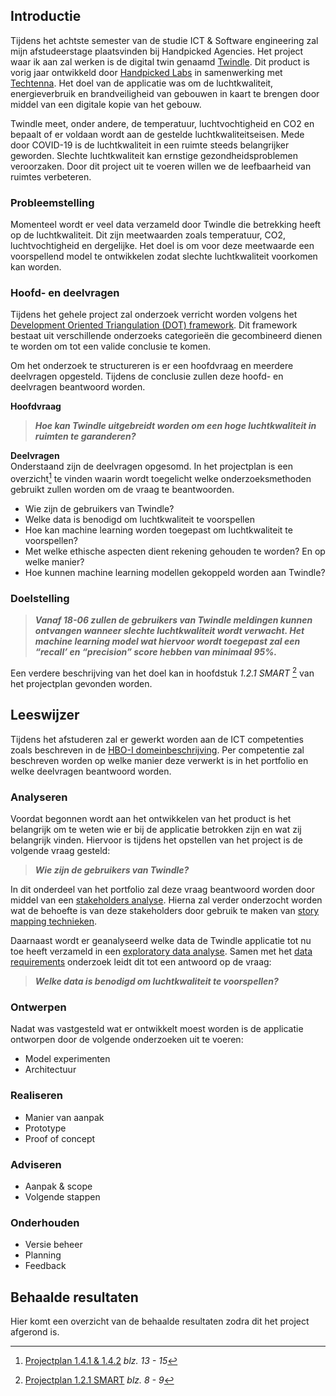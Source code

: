 ## Introductie

Tijdens het achtste semester van de studie ICT & Software engineering zal mijn afstudeerstage
plaatsvinden bij Handpicked Agencies. Het project waar ik aan zal werken is de digital twin
genaamd [Twindle](https://demo.twindle.io/). Dit product is vorig jaar ontwikkeld door [Handpicked Labs](https://labs.handpickedagencies.com/) in samenwerking
met [Techtenna](https://techtenna.com/). Het doel van de applicatie was om de luchtkwaliteit, energieverbruik en
brandveiligheid van gebouwen in kaart te brengen door middel van een digitale kopie van het
gebouw.

Twindle meet, onder andere, de temperatuur, luchtvochtigheid en CO2 en bepaalt of er voldaan
wordt aan de gestelde luchtkwaliteitseisen. Mede door COVID-19 is de luchtkwaliteit in een
ruimte steeds belangrijker geworden. Slechte luchtkwaliteit kan ernstige gezondheidsproblemen
veroorzaken. Door dit project uit te voeren willen we de leefbaarheid van ruimtes verbeteren.

### Probleemstelling

Momenteel wordt er veel data verzameld door Twindle die betrekking heeft op de luchtkwaliteit.
Dit zijn meetwaarden zoals temperatuur, CO2, luchtvochtigheid en dergelijke. Het doel is om
voor deze meetwaarde een voorspellend model te ontwikkelen zodat slechte luchtkwaliteit
voorkomen kan worden.

### Hoofd- en deelvragen

Tijdens het gehele project zal onderzoek verricht worden volgens het [Development Oriented Triangulation (DOT) framework](https://ictresearchmethods.nl/The_DOT_Framework). Dit framework bestaat uit verschillende onderzoeks categorieën die gecombineerd dienen te worden om tot een valide conclusie te komen.

Om het onderzoek te structureren is er een hoofdvraag en meerdere deelvragen opgesteld. Tijdens de conclusie zullen deze hoofd- en deelvragen beantwoord worden.

**Hoofdvraag** <br>
> **_Hoe kan Twindle uitgebreidt worden om een hoge luchtkwaliteit in ruimten te garanderen?_**

**Deelvragen** <br>
Onderstaand zijn de deelvragen opgesomd. In het projectplan is een overzicht[^1] te vinden waarin wordt toegelicht welke onderzoeksmethoden gebruikt zullen worden om de vraag te beantwoorden.

- Wie zijn de gebruikers van Twindle?
- Welke data is benodigd om luchtkwaliteit te voorspellen
- Hoe kan machine learning worden toegepast om luchtkwaliteit te voorspellen?
- Met welke ethische aspecten dient rekening gehouden te worden? En op welke manier?
- Hoe kunnen machine learning modellen gekoppeld worden aan Twindle?
  
### Doelstelling

> **_Vanaf 18-06 zullen de gebruikers van Twindle meldingen kunnen ontvangen wanneer slechte luchtkwaliteit wordt verwacht. Het machine learning model wat hiervoor wordt toegepast zal een “recall’ en “precision” score hebben van minimaal 95%._**

Een verdere beschrijving van het doel kan in hoofdstuk _1.2.1 SMART_ [^2] van het projectplan gevonden worden.

## Leeswijzer
Tijdens het afstuderen zal er gewerkt worden aan de ICT competenties zoals beschreven in de [HBO-I domeinbeschrijving](https://hboidomein-212218.appspot.com/pdf?template=https://hboidomein-212218.appspot.com/template.html&deep=true&full=true&lang=NL&skipcache=&viewport=1156x818&url=https://hboidomein-212218.appspot.com/pdfdoc). Per competentie zal beschreven worden op welke manier deze verwerkt is in het portfolio en welke deelvragen beantwoord worden.   

### Analyseren

Voordat begonnen wordt aan het ontwikkelen van het product is het belangrijk om te weten wie er bij de applicatie betrokken zijn en wat zij belangrijk vinden. Hiervoor is tijdens het opstellen van het project is de volgende vraag gesteld:

> **_Wie zijn de gebruikers van Twindle?_**

In dit onderdeel van het portfolio zal deze vraag beantwoord worden door middel van een [stakeholders analyse](#stakeholders-analyse). Hierna zal verder onderzocht worden wat de behoefte is van deze stakeholders door gebruik te maken van [story mapping technieken](#story-mapping).

Daarnaast wordt er geanalyseerd welke data de Twindle applicatie tot nu toe heeft verzameld in een [exploratory data analyse](#exploratory-data-analyse). Samen met het [data requirements](#data-requirements) onderzoek leidt dit tot een antwoord op de vraag:

> **_Welke data is benodigd om luchtkwaliteit te voorspellen?_**

### Ontwerpen
Nadat was vastgesteld wat er ontwikkelt moest worden is de applicatie ontworpen door de volgende onderzoeken uit te voeren: 

- Model experimenten
- Architectuur

### Realiseren <br>

- Manier van aanpak
- Prototype
- Proof of concept

### Adviseren <br>

- Aanpak & scope
- Volgende stappen

### Onderhouden <br>

- Versie beheer
- Planning
- Feedback

## Behaalde resultaten
Hier komt een overzicht van de behaalde resultaten zodra dit het project afgerond is.

[^1]: [Projectplan 1.4.1 & 1.4.2](./pdfs/project_plan.pdf#page=13) _blz. 13 - 15_
[^2]: [Projectplan 1.2.1 SMART](./pdfs/project_plan.pdf#page=8) _blz. 8 - 9_
[^3]: [Projectplan 1.4 Onderzoeksvragen](./pdfs/project_plan.pdf#page=12) _blz. 12 - 15_
[^4]: [Projectplan 1.5 Eindproducten](./pdfs/project_plan.pdf#page=8) _blz. 16 - 17_